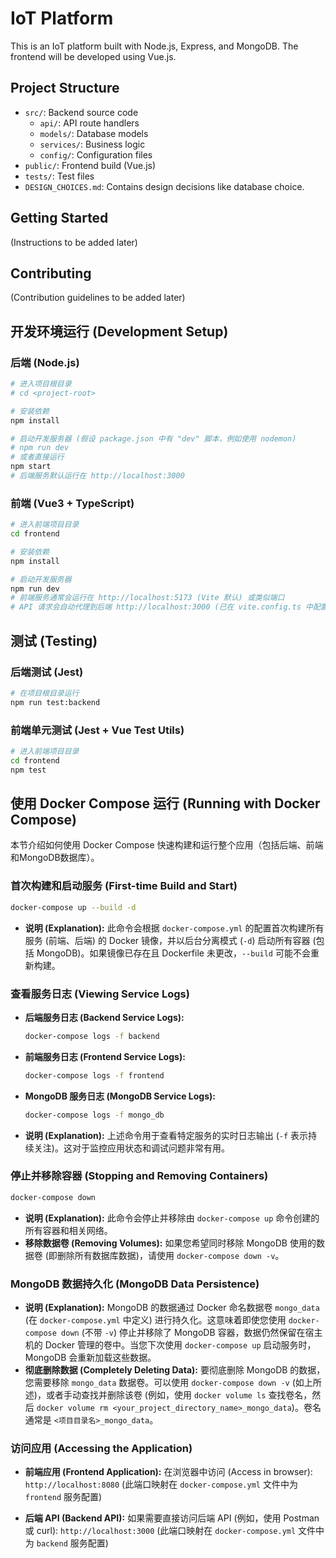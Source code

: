 # IoT Platform

This is an IoT platform built with Node.js, Express, and MongoDB. The frontend will be developed using Vue.js.

## Project Structure

- `src/`: Backend source code
  - `api/`: API route handlers
  - `models/`: Database models
  - `services/`: Business logic
  - `config/`: Configuration files
- `public/`: Frontend build (Vue.js)
- `tests/`: Test files
- `DESIGN_CHOICES.md`: Contains design decisions like database choice.

## Getting Started

(Instructions to be added later)

## Contributing

(Contribution guidelines to be added later)

## 开发环境运行 (Development Setup)

### 后端 (Node.js)
```bash
# 进入项目根目录
# cd <project-root>

# 安装依赖
npm install

# 启动开发服务器 (假设 package.json 中有 "dev" 脚本，例如使用 nodemon)
# npm run dev
# 或者直接运行
npm start 
# 后端服务默认运行在 http://localhost:3000
```

### 前端 (Vue3 + TypeScript)
```bash
# 进入前端项目目录
cd frontend

# 安装依赖
npm install

# 启动开发服务器
npm run dev
# 前端服务通常会运行在 http://localhost:5173 (Vite 默认) 或类似端口
# API 请求会自动代理到后端 http://localhost:3000 (已在 vite.config.ts 中配置)
```

## 测试 (Testing)

### 后端测试 (Jest)
```bash
# 在项目根目录运行
npm run test:backend
```

### 前端单元测试 (Jest + Vue Test Utils)
```bash
# 进入前端项目目录
cd frontend
npm test
```
<!-- 添加中文注释 -->
<!-- 以上是如何在本地开发环境中分别设置和运行后端及前端服务的说明，以及如何执行各自的测试套件。 -->

## 使用 Docker Compose 运行 (Running with Docker Compose)

本节介绍如何使用 Docker Compose 快速构建和运行整个应用（包括后端、前端和MongoDB数据库）。

### 首次构建和启动服务 (First-time Build and Start)

```bash
docker-compose up --build -d
```
- **说明 (Explanation):** 此命令会根据 `docker-compose.yml` 的配置首次构建所有服务 (前端、后端) 的 Docker 镜像，并以后台分离模式 (`-d`) 启动所有容器 (包括 MongoDB)。如果镜像已存在且 Dockerfile 未更改，`--build` 可能不会重新构建。

### 查看服务日志 (Viewing Service Logs)

- **后端服务日志 (Backend Service Logs):**
  ```bash
  docker-compose logs -f backend
  ```
- **前端服务日志 (Frontend Service Logs):**
  ```bash
  docker-compose logs -f frontend
  ```
- **MongoDB 服务日志 (MongoDB Service Logs):**
  ```bash
  docker-compose logs -f mongo_db
  ```
- **说明 (Explanation):** 上述命令用于查看特定服务的实时日志输出 (`-f` 表示持续关注)。这对于监控应用状态和调试问题非常有用。

### 停止并移除容器 (Stopping and Removing Containers)

```bash
docker-compose down
```
- **说明 (Explanation):** 此命令会停止并移除由 `docker-compose up` 命令创建的所有容器和相关网络。
- **移除数据卷 (Removing Volumes):** 如果您希望同时移除 MongoDB 使用的数据卷 (即删除所有数据库数据)，请使用 `docker-compose down -v`。

### MongoDB 数据持久化 (MongoDB Data Persistence)

- **说明 (Explanation):** MongoDB 的数据通过 Docker 命名数据卷 `mongo_data` (在 `docker-compose.yml` 中定义) 进行持久化。这意味着即使您使用 `docker-compose down` (不带 `-v`) 停止并移除了 MongoDB 容器，数据仍然保留在宿主机的 Docker 管理的卷中。当您下次使用 `docker-compose up` 启动服务时，MongoDB 会重新加载这些数据。
- **彻底删除数据 (Completely Deleting Data):** 要彻底删除 MongoDB 的数据，您需要移除 `mongo_data` 数据卷。可以使用 `docker-compose down -v` (如上所述)，或者手动查找并删除该卷 (例如，使用 `docker volume ls` 查找卷名，然后 `docker volume rm <your_project_directory_name>_mongo_data`)。卷名通常是 `<项目目录名>_mongo_data`。

### 访问应用 (Accessing the Application)

- **前端应用 (Frontend Application):**
  在浏览器中访问 (Access in browser): `http://localhost:8080`
  (此端口映射在 `docker-compose.yml` 文件中为 `frontend` 服务配置)

- **后端 API (Backend API):**
  如果需要直接访问后端 API (例如，使用 Postman 或 curl): `http://localhost:3000`
  (此端口映射在 `docker-compose.yml` 文件中为 `backend` 服务配置)
